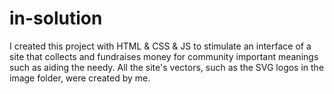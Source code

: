 # in-solution
I created this project with HTML & CSS & JS to stimulate an interface of a site that 
collects and fundraises money for community important meanings such as aiding the 
needy. 
All the site's vectors, such as the SVG logos in the image folder, were created by me. 
